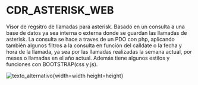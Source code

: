 # CDR_ASTERISK_WEB
Visor de regsitro de llamadas para asterisk. Basado en un consulta a una base de datos ya sea interna o externa donde se guardan las llamadas de asterisk.
La consulta se hace a traves de un PDO con php, aplicando también algunos filtros a la consulta en función del calldate o la fecha y hora de la llamada, ya sea por las llamadas realizadas la semana actual, por meses o llamadas en el año actual. Además tiene algunos estilos y funciones con BOOTSTRAP(css y js).

![texto_alternativo](https://drive.google.com/file/d/1shNK9NvdWEuWeKdhDQK-QiI10KCQGyv7/view?usp=sharing){width=width height=height}
